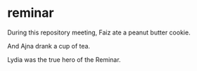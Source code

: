 # reminar

During this repository meeting, Faiz ate a peanut butter cookie.

And Ajna drank a cup of tea.

Lydia was the true hero of the Reminar.
